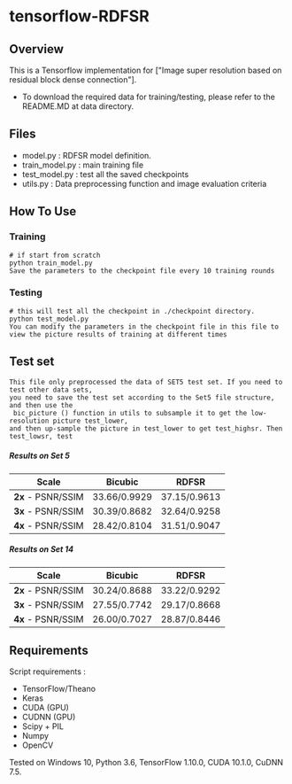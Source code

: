 # tensorflow-RDFSR

## Overview
This is a Tensorflow implementation for ["Image super resolution based on residual block dense connection"].
- To download the required data for training/testing, please refer to the README.MD at data directory.

## Files
- model.py : RDFSR  model definition.
- train_model.py : main training file
- test_model.py : test all the saved checkpoints
- utils.py : Data preprocessing function and image evaluation criteria

## How To Use
### Training
```shell
# if start from scratch
python train_model.py
Save the parameters to the checkpoint file every 10 training rounds
```

### Testing
```shell
# this will test all the checkpoint in ./checkpoint directory.
python test_model.py
You can modify the parameters in the checkpoint file in this file to view the picture results of training at different times
```
## Test set
```shell
This file only preprocessed the data of SET5 test set. If you need to test other data sets, 
you need to save the test set according to the Set5 file structure, and then use the
 bic_picture () function in utils to subsample it to get the low-resolution picture test_lower, 
and then up-sample the picture in test_lower to get test_highsr. Then test_lowsr, test
```

##### Results on Set 5
|  Scale    | Bicubic | RDFSR | 
|:---------:|:-------:|:----:|
| **2x** - PSNR/SSIM|   33.66/0.9929	|   37.15/0.9613	| 
| **3x** - PSNR/SSIM|   30.39/0.8682	|   32.64/0.9258	| 
| **4x** - PSNR/SSIM|   28.42/0.8104	|   31.51/0.9047	| 

##### Results on Set 14

|  Scale    | Bicubic | RDFSR |
|:---------:|:-------:|:----:|
| **2x** - PSNR/SSIM|   30.24/0.8688	|   33.22/0.9292	| 
| **3x** - PSNR/SSIM|   27.55/0.7742	|   29.17/0.8668	| 
| **4x** - PSNR/SSIM|   26.00/0.7027	|   28.87/0.8446	| 

## Requirements

Script requirements : 
- TensorFlow/Theano
- Keras
- CUDA (GPU)
- CUDNN (GPU)
- Scipy + PIL
- Numpy
- OpenCV

Tested on Windows 10, Python 3.6, TensorFlow 1.10.0, CUDA 10.1.0, CuDNN 7.5.